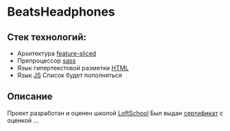 # BeatsHeadphones

## Стек технологий:
- Архитектура [feature-sliced](https://feature-sliced.design/)
- Препроцессор [sass](https://sass-lang.com/documentation)
- Язык гипертекстовой разметки [HTML](https://developer.mozilla.org/ru/docs/Web/HTML)
- Язык [JS](https://developer.mozilla.org/ru/docs/Web/JavaScript)
Cписок будет пополняться

## Описание
Проект разработан и оценен школой [LoftSchool](https://loftschool.com/)
Был выдан [сертификат]() с оценкой ...
